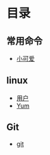 # 目录

## 常用命令
- [小可爱](https://github.com/chenpanhong/work/blob/master/docs/small_lovely.md)

## linux
- [用户](https://github.com/chenpanhong/work/blob/master/linux/linux-init.md)
- [Yum](https://github.com/chenpanhong/work/blob/master/linux/yum.md)

## Git
- [git](https://github.com/chenpanhong/work/blob/master/git/git.md)

